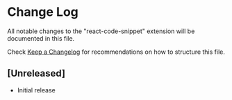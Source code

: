 # Change Log

All notable changes to the "react-code-snippet" extension will be documented in this file.

Check [Keep a Changelog](http://keepachangelog.com/) for recommendations on how to structure this file.

## [Unreleased]

- Initial release